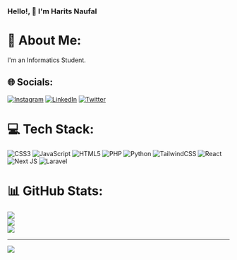 ### Hello!, 👋 I'm Harits Naufal

# 💫 About Me:
I'm an Informatics Student.

## 🌐 Socials:
[![Instagram](https://img.shields.io/badge/Instagram-%23E4405F.svg?logo=Instagram&logoColor=white)](https://instagram.com/haritsnaufalich) [![LinkedIn](https://img.shields.io/badge/LinkedIn-%230077B5.svg?logo=linkedin&logoColor=white)](https://linkedin.com/in/haritsnaufalich) [![Twitter](https://img.shields.io/badge/Twitter-%231DA1F2.svg?logo=Twitter&logoColor=white)](https://twitter.com/haritsnaufalich) 

# 💻 Tech Stack:
![CSS3](https://img.shields.io/badge/css3-%231572B6.svg?style=for-the-badge&logo=css3&logoColor=white) ![JavaScript](https://img.shields.io/badge/javascript-%23323330.svg?style=for-the-badge&logo=javascript&logoColor=%23F7DF1E) ![HTML5](https://img.shields.io/badge/html5-%23E34F26.svg?style=for-the-badge&logo=html5&logoColor=white) ![PHP](https://img.shields.io/badge/php-%23777BB4.svg?style=for-the-badge&logo=php&logoColor=white) ![Python](https://img.shields.io/badge/python-3670A0?style=for-the-badge&logo=python&logoColor=ffdd54) ![TailwindCSS](https://img.shields.io/badge/tailwindcss-%2338B2AC.svg?style=for-the-badge&logo=tailwind-css&logoColor=white) ![React](https://img.shields.io/badge/react-%2320232a.svg?style=for-the-badge&logo=react&logoColor=%2361DAFB) ![Next JS](https://img.shields.io/badge/Next-black?style=for-the-badge&logo=next.js&logoColor=white) ![Laravel](https://img.shields.io/badge/laravel-%23FF2D20.svg?style=for-the-badge&logo=laravel&logoColor=white)
# 📊 GitHub Stats:
![](https://github-readme-stats.vercel.app/api?username=haritsnaufalich&theme=radical&hide_border=false&include_all_commits=true&count_private=true)<br/>
![](https://github-readme-streak-stats.herokuapp.com/?user=haritsnaufalich&theme=radical&hide_border=false)<br/>
![](https://github-readme-stats.vercel.app/api/top-langs/?username=haritsnaufalich&theme=radical&hide_border=false&include_all_commits=true&count_private=true&layout=compact)

---
[![](https://visitcount.itsvg.in/api?id=haritsnaufalich&icon=0&color=0)](https://visitcount.itsvg.in)

<!-- Proudly created with GPRM ( https://gprm.itsvg.in ) -->
